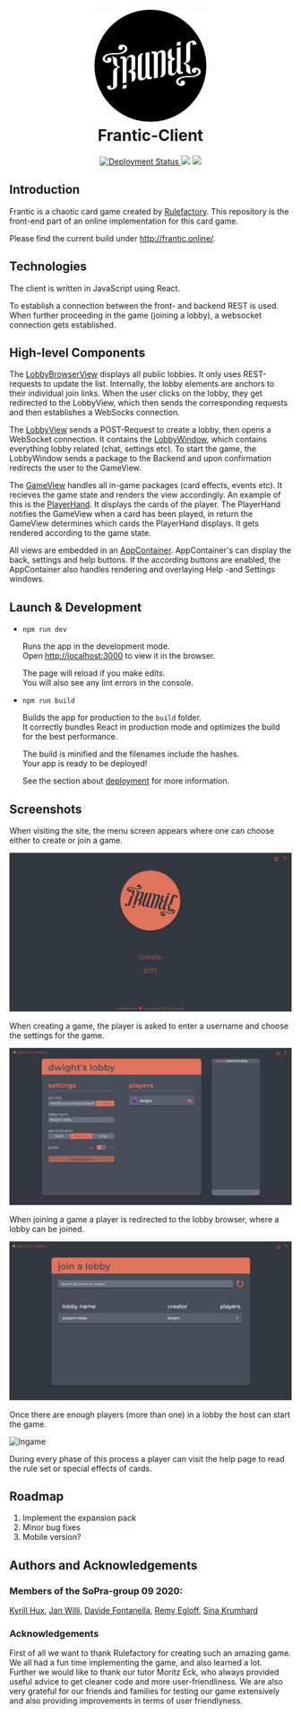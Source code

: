 <h1 align="center">
  <br>
  <a href="https://github.com/soprafs20-group09"><img src="src/assets/frantic/logo-hollow.svg" alt="Frantic" width="200"></a>
  <br>
  Frantic-Client
  <br>
</h1>

<p align="center">
  <a href="https://github.com/soprafs20-group09/frantic-client/actions">
    <img src="https://github.com/soprafs20-group09/frantic-client/workflows/Deploy%20Project/badge.svg"
         alt="Deployment Status">
  </a>
  <a href="https://heroku-badge.herokuapp.com/?app=sopra-fs20-group-09-client"><img src="https://heroku-badge.herokuapp.com/?app=sopra-fs20-group-09-client"></a>
  <a href="https://sonarcloud.io/dashboard?id=soprafs20-group09_frantic-client">
      <img src="https://sonarcloud.io/api/project_badges/measure?project=soprafs20-group09_frantic-client&metric=alert_status">
  </a>
</p>

## Introduction

Frantic is a chaotic card game created by [Rulefactory](https://rulefactory.ch). This repository is the front-end part of an online implementation for this card game. 

Please find the current build under http://frantic.online/.

## Technologies

The client is written in JavaScript using React.

To establish a connection between the front- and backend REST is used. When further proceeding in the game (joining a lobby), a websocket connection gets established.

## High-level Components

The [LobbyBrowserView](src/components/views/LobbyBrowserView.js) displays all public lobbies. It only uses REST-requests to update the list. Internally, the lobby elements are anchors to their individual join links. When the user clicks on the lobby, they get redirected to the LobbyView, which then sends the corresponding requests and then establishes a WebSocks connection.

The [LobbyView](src/components/views/LobbyView.js) sends a POST-Request to create a lobby, then opens a WebSocket connection. It contains the [LobbyWindow](src/components/ui/lobby/LobbyWindow.js), which contains everything lobby related (chat, settings etc). To start the game, the LobbyWindow sends a package to the Backend and upon confirmation redirects the user to the GameView.

The [GameView](src/components/views/GameView.js) handles all in-game packages (card effects, events etc). It recieves the game state and renders the view accordingly. An example of this is the [PlayerHand](src/components/ui/ingame/PlayerHand.js). It displays the cards of the player. The PlayerHand notifies the GameView when a card has been played, in return the GameView determines which cards the PlayerHand displays. It gets rendered according to the game state. 

All views are embedded in an [AppContainer](src/components/ui/AppContainer.js). AppContainer's can display the back, settings and help buttons. If the according buttons are enabled, the AppContainer also handles rendering and overlaying Help -and Settings windows.

## Launch & Development

* `npm run dev`

  Runs the app in the development mode.<br />
  Open [http://localhost:3000](http://localhost:3000) to view it in the browser.

  The page will reload if you make edits.<br />
  You will also see any lint errors in the console.

* `npm run build`

  Builds the app for production to the `build` folder.<br />
  It correctly bundles React in production mode and optimizes the build for the best performance.

  The build is minified and the filenames include the hashes.<br />
  Your app is ready to be deployed!

  See the section about [deployment](https://facebook.github.io/create-react-app/docs/deployment) for more information.
  
 ## Screenshots
  
 When visiting the site, the menu screen appears where one can choose either to create or join a game. 
  
 ![Main Menu](markdown/main_menu.jpg)
  
 When creating a game, the player is asked to enter a username and choose the settings for the game.
  
 ![Lobby List](markdown/lobby-host.jpg)
  
 When joining a game a player is redirected to the lobby browser, where a lobby can be joined.
  
 ![Lobby Browser](markdown/lobby-browser.jpg)
  
 Once there are enough players (more than one) in a lobby the host can start the game.
  
 ![Ingame](markdown/ingame.gif)
  
 During every phase of this process a player can visit the help page to read the rule set or special effects of cards.
  
 ## Roadmap
  
  1. Implement the expansion pack
  2. Minor bug fixes
  3. Mobile version?
  
 ## Authors and Acknowledgements
  
 ### Members of the SoPra-group 09 2020:
  
 [Kyrill Hux](https://github.com/realChesta), [Jan Willi](https://github.com/JaanWilli), [Davide Fontanella](https://github.com/Davfon), [Remy Egloff](https://github.com/regloff), [Sina Krumhard](https://github.com/sei-nah)
  
 ### Acknowledgements
  
First of all we want to thank Rulefactory for creating such an amazing game. We all had a fun time implementing the game, and also learned a lot.  
Further we would like to thank our tutor Moritz Eck, who always provided useful advice to get cleaner code and more user-friendliness. We are also very grateful for our friends and families for testing our game extensively and also providing improvements in terms of user friendlyness.
